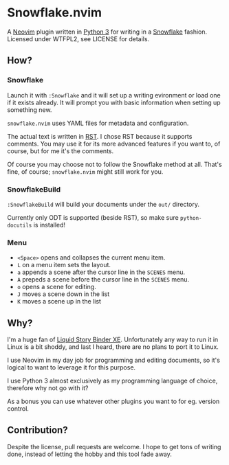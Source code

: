 # Snowflake.nvim

A [Neovim](https://neovim.io/) plugin written in [Python 3](https://docs.python.org/3/) for writing in a [Snowflake](http://www.advancedfictionwriting.com/articles/snowflake-method/) fashion. Licensed under WTFPL2, see
LICENSE for details.

## How?

### Snowflake

Launch it with `:Snowflake` and it will set up a writing evironment or load one if it exists already.
It will prompt you with basic information when setting up something new.

`snowflake.nvim` uses YAML files for metadata and configuration.

The actual text is written in [RST](http://docutils.sourceforge.net/docs/ref/rst/restructuredtext.html).
I chose RST because it supports comments. You may use it for its more advanced
features if you want to, of course, but for me it's the comments.

Of course you may choose not to follow the Snowflake method at all. That's fine, of course; `snowflake.nvim`
might still work for you.

### SnowflakeBuild

`:SnowflakeBuild` will build your documents under the `out/` directory.

Currently only ODT is supported (beside RST), so make sure `python-docutils` is installed!

### Menu

  * `<Space>` opens and collapses the current menu item.
  * `L` on a menu item sets the layout.
  * `a` appends a scene after the cursor line in the `SCENES` menu.
  * `A` prepeds a scene before the cursor line in the `SCENES` menu.
  * `o` opens a scene for editing.
  * `J` moves a scene down in the list
  * `K` moves a scene up in the list

## Why?

I'm a huge fan of [Liquid Story Binder XE](http://www.blackobelisksoftware.com/index.html).
Unfortunately any way to run it in Linux is a bit shoddy, and last I heard, there are no plans to
port it to Linux.

I use Neovim in my day job for programming and editing documents, so it's logical to want to leverage
it for this purpose.

I use Python 3 almost exclusively as my programming language of choice, therefore why not go with it?

As a bonus you can use whatever other plugins you want to for eg. version control.

## Contribution?

Despite the license, pull requests are welcome. I hope to get tons of writing done, instead of letting
the hobby and this tool fade away.

